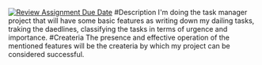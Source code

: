 [![Review Assignment Due Date](https://classroom.github.com/assets/deadline-readme-button-22041afd0340ce965d47ae6ef1cefeee28c7c493a6346c4f15d667ab976d596c.svg)](https://classroom.github.com/a/A0dLY9j1)
#Description
I'm doing the task manager project that will have some basic features 
as writing down my dailing tasks, traking the daedlines,
classifying the tasks in terms of urgence and importance.
#Createria
The presence and effective operation of the mentioned features will be the createria 
by which my project can be considered successful.
